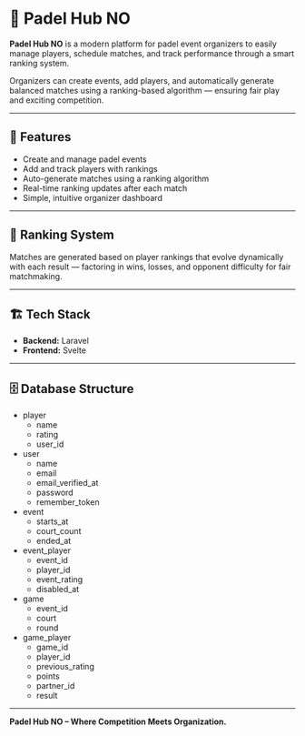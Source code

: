 # 🎾 Padel Hub NO

**Padel Hub NO** is a modern platform for padel event organizers to easily manage players, schedule matches, and track performance through a smart ranking system.

Organizers can create events, add players, and automatically generate balanced matches using a ranking-based algorithm — ensuring fair play and exciting competition.

---

## 🚀 Features
- Create and manage padel events  
- Add and track players with rankings  
- Auto-generate matches using a ranking algorithm  
- Real-time ranking updates after each match  
- Simple, intuitive organizer dashboard  

---

## 🧠 Ranking System
Matches are generated based on player rankings that evolve dynamically with each result — factoring in wins, losses, and opponent difficulty for fair matchmaking.

---

## 🏗️ Tech Stack
- **Backend:** Laravel  
- **Frontend:** Svelte  

---
## 🗄️ Database Structure
- player
    - name
    - rating
    - user_id
- user
    - name
    - email
    - email_verified_at
    - password
    - remember_token
- event
    - starts_at
    - court_count
    - ended_at
- event_player
    - event_id
    - player_id
    - event_rating
    - disabled_at
- game 
    - event_id
    - court
    - round
- game_player 
    - game_id
    - player_id
    - previous_rating
    - points
    - partner_id
    - result

---
**Padel Hub NO – Where Competition Meets Organization.**
